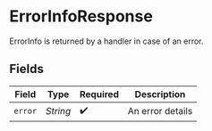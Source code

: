 # ErrorInfoResponse

ErrorInfo is returned by a handler in case of an error.


## Fields

| Field              | Type               | Required           | Description        |
| ------------------ | ------------------ | ------------------ | ------------------ |
| `error`            | *String*           | :heavy_check_mark: | An error details   |